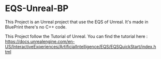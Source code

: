 # EQS-Unreal-BP
This Project is an Unreal project that use the EQS of Unreal. 
It's made in BluePrint there's no C++ code. 

This Project follow the Tutorial of Unreal. You can find the tutorial here : 
https://docs.unrealengine.com/en-US/InteractiveExperiences/ArtificialIntelligence/EQS/EQSQuickStart/index.html
